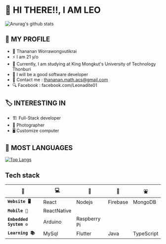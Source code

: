 # 🚀 HI THERE!!, I AM LEO
![Anurag's github stats](https://github-readme-stats.vercel.app/api?username=bluebearrii&show_icons=true&hide=issues&theme=dark)
## 🤡 MY PROFILE
- 👥 Thananan Worrawongvutikrai
- ⚡️ I am 21 y/o<br/>
- 🌱 Currently, I am studying at King Mongkut's University of Technology Thonburi<br/>
- 🎉 I will be a good software developer<br/>
- 💬 Contact me : thananan.math.acs@gmail.com
- 🔍 Facebook   : facebook.com/Leonadite01
## 🏷️ INTERESTING IN
- 🏗 Full-Stack developer
- 📸 Photographer
- 🖥️ Customize computer
## 🚀 MOST LANGUAGES
[![Top Langs](https://github-readme-stats.vercel.app/api/top-langs/?username=bluebearrii&layout=compact&theme=dark)](https://github.com/anuraghazra/github-readme-stats)

## Tech stack
| 🚀 | 💻 | 🎡 | 🎢 | ⛲️ |
| ---      | ---       | ---       | ---       | ---       |
| **`Website 🖥`** | React | Nodejs | Firebase | MongoDB |
| **`Mobile 📱`** | ReactNative |  |  |  |
| **`Embedded System ⚙️`** | Arduino | Raspberry Pi |  |  |
| **`Learning 📚`** | MySql | Flutter | Java | TypeScript |
<!--
**BlueBearrii/BlueBearrii** is a ✨ _special_ ✨ repository because its `README.md` (this file) appears on your GitHub profile.

Here are some ideas to get you started:

- 🔭 I’m currently working on ...
- 🌱 I’m currently learning ...
- 👯 I’m looking to collaborate on ...
- 🤔 I’m looking for help with ...
- 💬 Ask me about ...
- 📫 How to reach me: ...
- 😄 Pronouns: ...
- ⚡ Fun fact: ...
-->
